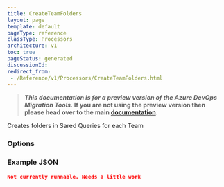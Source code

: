 ```yaml
---
title: CreateTeamFolders
layout: page
template: default
pageType: reference
classType: Processors
architecture: v1
toc: true
pageStatus: generated
discussionId: 
redirect_from: 
 - /Reference/v1/Processors/CreateTeamFolders.html
---
```



>**_This documentation is for a preview version of the Azure DevOps Migration Tools._ If you are not using the preview version then please head over to the main [documentation](https://nkdagility.com/docs/azure-devops-migration-tools).**

Creates folders in Sared Queries for each Team

### Options

<Options>

### Example JSON

```JSON
Not currently runnable. Needs a little work
```